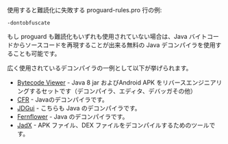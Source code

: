 
使用すると難読化に失敗する proguard-rules.pro 行の例:

    -dontobfuscate


もし proguard も難読化もいずれも使用されていない場合は、Java バイトコードからソースコードを再現することが出来る無料の Java デコンパイラを使用することも可能です。

広く使用されているデコンパイラの一例として以下が挙げられます。

- [Bytecode Viewer](https://bytecodeviewer.com) - Java 8 jar およびAndroid APK をリバースエンジニアリングするセットです（デコンパイラ、エディタ、デバッガその他）
- [CFR](http://www.benf.org/other/cfr/) - Javaのデコンパイラです。
- [JDGui](http://jd.benow.ca/) - こちらも Java のデコンパイラです。
- [Fernflower](https://github.com/fesh0r/fernflower) - Java のデコンパイラです。
- [JadX](https://github.com/skylot/jadx) - APK ファイル、DEX ファイルをデコンパイルするためのツールです。
